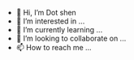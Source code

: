 - 👋 Hi, I’m Dot shen
- 👀 I’m interested in ...
- 🌱 I’m currently learning ...
- 💞️ I’m looking to collaborate on ...
- 📫 How to reach me ...

<!---
Freefire123freefiree/Freefire123freefiree is a ✨ special ✨ repository because its `README.md` (this file) appears on your GitHub profile.
You can click the Preview link to take a look at your changes.
--->

